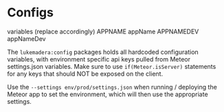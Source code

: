 # Configs

variables (replace accordingly)
APPNAME appName
APPNAMEDEV appNameDev

The `lukemadera:config` packages holds all hardcoded configuration variables, with environment specific api keys pulled from Meteor settings.json variables. Make sure to use `if(Meteor.isServer)` statements for any keys that should NOT be exposed on the client.

Use the `--settings env/prod/settings.json` when running / deploying the Meteor app to set the environment, which will then use the appropriate settings.
